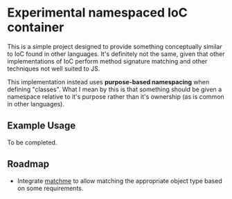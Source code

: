 # Experimental namespaced IoC container

This is a simple project designed to provide something conceptually similar to IoC found in other languages.  It's definitely not the same, given that other implementations of IoC perform method signature matching and other techniques not well suited to JS.

This implementation instead uses __purpose-based namespacing__ when defining "classes".  What I mean by this is that something should be given a namespace relative to it's purpose rather than it's ownership (as is common in other languages).

## Example Usage

To be completed.

## Roadmap

- Integrate [matchme](https://github.com/DamonOehlman/matchme) to allow matching the appropriate object type based on some requirements.